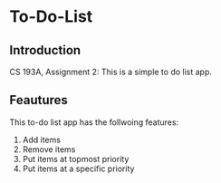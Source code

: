 # To-Do-List
## Introduction
CS 193A, Assignment 2: This is a simple to do list app.
## Feautures
This to-do list app has the follwoing features:
1. Add items
2. Remove items
3. Put items at topmost priority
4. Put items at a specific priority
